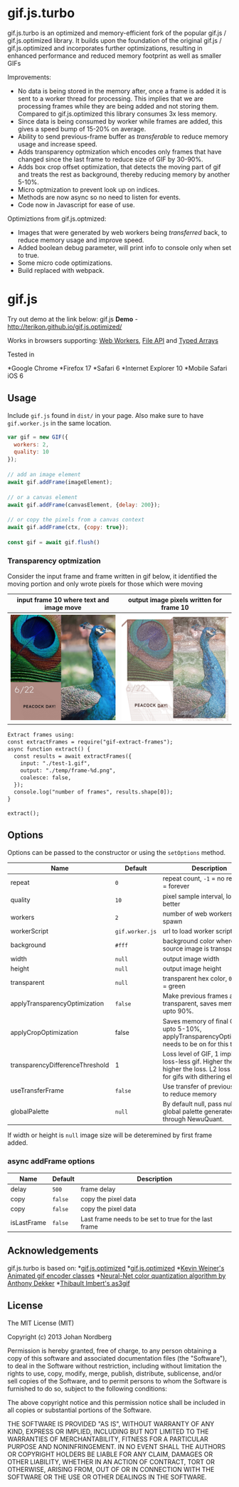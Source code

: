 
# gif.js.turbo

gif.js.turbo is an optimized and memory-efficient fork of the popular gif.js / gif.js.optimized library. It builds upon the foundation of the original gif.js / gif.js.optimized and incorporates further optimizations, resulting in enhanced performance and reduced memory footprint as well as smaller GIFs

Improvements:

- No data is being stored in the memory after, once a frame is added it is sent to a worker thread for processing. This implies that we are processing frames while they are being added and not storing them. Compared to gif.js.optimized this library consumes 3x less memory.
- Since data is being consumed by worker while frames are added, this gives a speed bump of 15-20% on average.
- Ability to send previous-frame buffer as *transferable* to reduce memory usage and increase speed.
- Adds transparency optmization which encodes only frames that have changed since the last frame to reduce size of GIF by 30-90%.
- Adds box crop offset optimization, that detects the moving part of gif and treats the rest as background, thereby reducing memory by another 5-10%.
- Micro optmization to prevent look up on indices.
- Methods are now async so no need to listen for events.
- Code now in Javascript for ease of use.

Optimiztions from gif.js.optmized:

- Images that were generated by web workers being *transferred* back, to reduce memory usage and improve speed.
- Added boolean debug parameter, will print info to console only when set to true.
- Some micro code optimizations.
- Build replaced with webpack.

# gif.js

Try out demo at the link below: gif.js 
**Demo** - http://terikon.github.io/gif.js.optimized/

Works in browsers supporting: [Web Workers](http://www.w3.org/TR/workers/), [File API](http://www.w3.org/TR/FileAPI/) and [Typed Arrays](https://www.khronos.org/registry/typedarray/specs/latest/)

Tested in

*Google Chrome
*Firefox 17
*Safari 6
*Internet Explorer 10
*Mobile Safari iOS 6

## Usage

Include `gif.js` found in `dist/` in your page. Also make sure to have `gif.worker.js` in the same location.

```javascript
var gif = new GIF({
  workers: 2,
  quality: 10
});

// add an image element
await gif.addFrame(imageElement);

// or a canvas element
await gif.addFrame(canvasElement, {delay: 200});

// or copy the pixels from a canvas context
await gif.addFrame(ctx, {copy: true});

const gif = await gif.flush()
```

### Transparency optmization

Consider the input frame and frame written in gif below, it identified the moving portion and only wrote pixels for those which were moving

| input frame 10 where text and image move | output image pixels written for frame 10 |
| -------------|-----------------|
| ![input-image](./sample/frame.jpg) | ![input-image](./sample/frame-10.png)  |

```
Extract frames using:
const extractFrames = require("gif-extract-frames");
async function extract() {
  const results = await extractFrames({
    input: "./test-1.gif",
    output: "./temp/frame-%d.png",
    coalesce: false,
  });
  console.log("number of frames", results.shape[0]);
}

extract();
```

## Options

Options can be passed to the constructor or using the `setOptions` method.

| Name         | Default         | Description                                        |
| -------------|-----------------|----------------------------------------------------|
| repeat       | `0`             | repeat count, `-1` = no repeat, `0` = forever      |
| quality      | `10`            | pixel sample interval, lower is better             |
| workers      | `2`             | number of web workers to spawn                     |
| workerScript | `gif.worker.js` | url to load worker script from                     |
| background   | `#fff`          | background color where source image is transparent |
| width        | `null`          | output image width                                 |
| height       | `null`          | output image height                                |
| transparent  | `null`          | transparent hex color, `0x00FF00` = green          |
| applyTransparencyOptimization  | `false`          | Make previous frames as transparent, saves memory by upto 90%. |
| applyCropOptimization  | false          | Saves memory of final GIF by upto 5-10%,  applyTransparencyOptimization needs to be on for this to work       |
| transparencyDifferenceThreshold  | 1          | Loss level of GIF, 1 implies loss-less gif. Higher the value, higher the loss. L2 loss used for gifs with dithering else L1. |
| useTransferFrame | `false` | Use transfer of previous frame to reduce memory |
| globalPalette | `null` | By default null, pass null or global palette generated through NewuQuant. |

If width or height is `null` image size will be deteremined by first frame added.

### async addFrame options

| Name         | Default         | Description                                        |
| -------------|-----------------|----------------------------------------------------|
| delay        | `500`           | frame delay                                        |
| copy         | `false`         | copy the pixel data                                |
| copy         | `false`         | copy the pixel data                                |
| isLastFrame  | `false`         | Last frame needs to be set to true for the last frame |

## Acknowledgements

gif.js.turbo is based on:
*[gif.js.optimized](https://github.com/terikon/gif.js.optimized)
*[gif.js.optimized](https://github.com/terikon/gif.js.optimized)
*[Kevin Weiner's Animated gif encoder classes](http://www.fmsware.com/stuff/gif.html)
*[Neural-Net color quantization algorithm by Anthony Dekker](http://members.ozemail.com.au/~dekker/NEUQUANT.HTML)
*[Thibault Imbert's as3gif](https://code.google.com/p/as3gif/)

## License

The MIT License (MIT)

Copyright (c) 2013 Johan Nordberg

Permission is hereby granted, free of charge, to any person obtaining a copy
of this software and associated documentation files (the "Software"), to deal
in the Software without restriction, including without limitation the rights
to use, copy, modify, merge, publish, distribute, sublicense, and/or sell
copies of the Software, and to permit persons to whom the Software is
furnished to do so, subject to the following conditions:

The above copyright notice and this permission notice shall be included in
all copies or substantial portions of the Software.

THE SOFTWARE IS PROVIDED "AS IS", WITHOUT WARRANTY OF ANY KIND, EXPRESS OR
IMPLIED, INCLUDING BUT NOT LIMITED TO THE WARRANTIES OF MERCHANTABILITY,
FITNESS FOR A PARTICULAR PURPOSE AND NONINFRINGEMENT. IN NO EVENT SHALL THE
AUTHORS OR COPYRIGHT HOLDERS BE LIABLE FOR ANY CLAIM, DAMAGES OR OTHER
LIABILITY, WHETHER IN AN ACTION OF CONTRACT, TORT OR OTHERWISE, ARISING FROM,
OUT OF OR IN CONNECTION WITH THE SOFTWARE OR THE USE OR OTHER DEALINGS IN
THE SOFTWARE.
